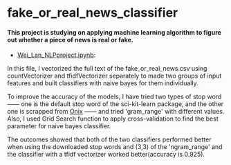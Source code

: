 # fake_or_real_news_classifier
#### This project is studying on applying machine learning algorithm to figure out whether a piece of news is real or fake.
* [Wei_Lan_NLPproject.ipynb](https://github.com/Lanwei02/fake_or_real_news_classifier/blob/master/Wei_Lan_NLPproject.ipynb): 

In this file, I vectorized the full text of the fake_or_real_news.csv using countVectorizer and tfidfVectorizer separately to made two groups of input features and built classifiers with naive bayes for them individually.

To improve the accuracy of the models, I have tried two types of stop word  —— one is the default stop word of the sci-kit-learn package, and the other one is scrapped from [Onix](http://www.lextek.com/manuals/onix/stopwords1.html) —— and tried 'gram_range' with different values. Also, I used Grid Search function to apply cross-validation to find the best parameter for naive bayes classifier. 

The outcomes showed that both of the two classifiers performed better when using the downloaded stop words and (3,3) of the 'ngram_range' and the classifier with a tfidf vectorizer worked better(accuracy is 0.925).

